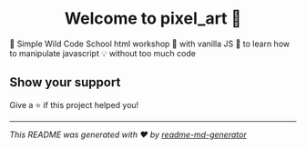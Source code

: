 <h1 align="center">Welcome to pixel_art 👋</h1>
<p>
  🧰 Simple Wild Code School html workshop
  🔨 with vanilla JS
  🤔 to learn how to manipulate javascript
  💡 without too much code
</p>

## Show your support

Give a ⭐️ if this project helped you!

***
_This README was generated with ❤️ by [readme-md-generator](https://github.com/kefranabg/readme-md-generator)_
